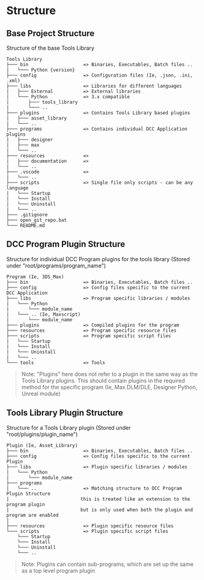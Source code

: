 # Structure

## Base Project Structure

Structure of the base Tools Library

```
Tools Library
├─── bin                    => Binaries, Executables, Batch files ..
|   └─── Python {version}
├─── config                 => Configuration files (Ie, .json, .ini, .xml)
├─── libs                   => Libraries for different languages
|   ├─── External           => External libraries
|   └─── Python             => 3.x compatible
|       ├─── tools_library
|       └─── ..
├─── plugins                => Contains Tools Library based plugins
|   ├─── asset_library
|   └─── ..
├─── programs               => Contains individual DCC Application plugins
|   ├─── designer
|   ├─── max
|   └─── ..
├─── resources              => 
|   ├─── documentation      =>
|   └─── ..
├─── .vscode                =>
|   └─── ..
├─── scripts                => Single file only scripts - can be any language
|   └─── Startup
|   └─── Install
|   └─── Uninstall
|   └─── ..
├─── .gitignore
├─── open_git_repo.bat
└─── README.md
```

## DCC Program Plugin Structure

Structure for individual DCC Program plugins for the tools library
(Stored under "root/programs/program_name")

```
Program (Ie, 3DS_Max)
├─── bin                    => Binaries, Executables, Batch files ..
├─── config                 => Config files specific to the current DCC Application
├─── libs                   => Program specific libraries / modules
|   └─── Python
|       └─── module_name
|   └─── .. (Ie, Maxscript)
|       └─── module_name
├─── plugins                => Compiled plugins for the program
├─── resources              => Program specific resource files
├─── scripts                => Program specific script files
|   └─── Startup
|   └─── Install
|   └─── Uninstall
|   └─── ..
└─── tools                  => Tools
```

> Note: "Plugins" here does not refer to a plugin in the same way as the Tools Library plugins.
This should contain plugins in the required method for the specific program (Ie, Max DLM/DLE, Designer Python, Unreal module)

## Tools Library Plugin Structure

Structure for a Tools Library plugin
(Stored under "root/plugins/plugin_name")

```
Plugin (Ie, Asset_Library)
├─── bin                    => Binaries, Executables, Batch files ..
├─── config                 => Config files specific to the current Plugin
├─── libs                   => Plugin specific libraries / modules
|   └─── Python
|       └─── module_name
├─── programs
|   └─── ..                 => Matching structure to DCC Program Plugin Structure
|                          this is treated like an extension to the program plugin
|                          but is only used when both the plugin and program are enabled
|
├─── resources              => Plugin specific resource files
└─── scripts                => Plugin specific script files
    └─── Startup
    └─── Install
    └─── Uninstall
    └─── ..
```

> Note: Plugins can contain sub-programs, which are set up the same as a top level program plugin